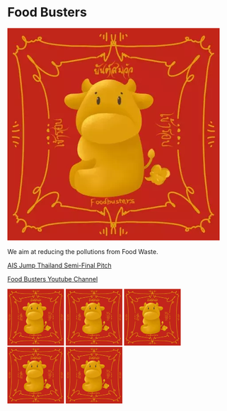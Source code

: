 # Food Busters

![](https://github.com/Food-Busters/.github/blob/main/images/redsomwua.webp)

We aim at reducing the pollutions from Food Waste.

[AIS Jump Thailand Semi-Final Pitch](https://fb.watch/9nyyXEm70D/)

[Food Busters Youtube Channel](https://www.youtube.com/channel/UC_RxtBPbaHon60Gs1Wo5W-Q)

<img src="https://github.com/Food-Busters/.github/blob/main/images/redsomwua.webp" width=128>
<img src="https://github.com/Food-Busters/.github/blob/main/images/redsomwua.webp" width=128>
<img src="https://github.com/Food-Busters/.github/blob/main/images/redsomwua.webp" width=128>
<img src="https://github.com/Food-Busters/.github/blob/main/images/redsomwua.webp" width=128>
<img src="https://github.com/Food-Busters/.github/blob/main/images/redsomwua.webp" width=128>

